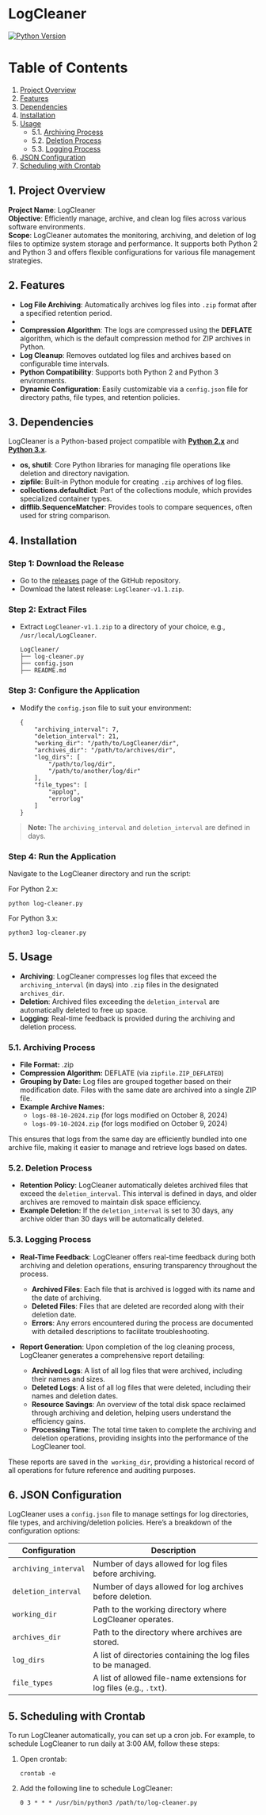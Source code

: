 # LogCleaner

[![Python Version](https://img.shields.io/badge/Python-2%20%7C%203-blue.svg)](https://www.python.org/)

# Table of Contents

1. [Project Overview](#project-overview)
2. [Features](#features)
3. [Dependencies](#dependencies)
4. [Installation](#installation)
5. [Usage](#usage)
   - 5.1. [Archiving Process](#archiving-process)
   - 5.2. [Deletion Process](#deletion-process)
   - 5.3. [Logging Process](#logging-process)
6. [JSON Configuration](#json-configuration)
7. [Scheduling with Crontab](#scheduling-with-crontab)

## 1. Project Overview
**Project Name**: LogCleaner  
**Objective**: Efficiently manage, archive, and clean log files across various software environments.  
**Scope**: LogCleaner automates the monitoring, archiving, and deletion of log files to optimize system storage and performance. It supports both Python 2 and Python 3 and offers flexible configurations for various file management strategies.

## 2. Features
- **Log File Archiving**: Automatically archives log files into `.zip` format after a specified retention period.
- 
- **Compression Algorithm**: The logs are compressed using the **DEFLATE** algorithm, which is the default compression method for ZIP archives in Python.
- **Log Cleanup**: Removes outdated log files and archives based on configurable time intervals.
- **Python Compatibility**: Supports both Python 2 and Python 3 environments.
- **Dynamic Configuration**: Easily customizable via a `config.json` file for directory paths, file types, and retention policies.

## 3. Dependencies
LogCleaner is a Python-based project compatible with **[Python 2.x](https://www.python.org/downloads/release/python-2718/)** and **[Python 3.x](https://www.python.org/downloads/)**.

- **os, shutil**: Core Python libraries for managing file operations like deletion and directory navigation.
- **zipfile**: Built-in Python module for creating `.zip` archives of log files.
- **collections.defaultdict**: Part of the collections module, which provides specialized container types.
- **difflib.SequenceMatcher**: Provides tools to compare sequences, often used for string comparison.

## 4. Installation

### Step 1: Download the Release
- Go to the [releases](https://github.com/pylonump-test/LogCleaner/releases/latest) page of the GitHub repository.
- Download the latest release: `LogCleaner-v1.1.zip`.

### Step 2: Extract Files
- Extract `LogCleaner-v1.1.zip` to a directory of your choice, e.g., `/usr/local/LogCleaner`.

      LogCleaner/
      ├── log-cleaner.py
      ├── config.json
      ├── README.md

### Step 3: Configure the Application
- Modify the `config.json` file to suit your environment:

      {
          "archiving_interval": 7,
          "deletion_interval": 21,
          "working_dir": "/path/to/LogCleaner/dir",
          "archives_dir": "/path/to/archives/dir",
          "log_dirs": [
              "/path/to/log/dir",
              "/path/to/another/log/dir"
          ],
          "file_types": [
              "applog",
              "errorlog"
          ]
      }

> **Note:** The `archiving_interval` and `deletion_interval` are defined in days.

### Step 4: Run the Application
Navigate to the LogCleaner directory and run the script:

For Python 2.x:

    python log-cleaner.py

For Python 3.x:

    python3 log-cleaner.py

## 5. Usage

- **Archiving**: LogCleaner compresses log files that exceed the `archiving_interval` (in days) into `.zip` files in the designated `archives_dir`.
- **Deletion**: Archived files exceeding the `deletion_interval` are automatically deleted to free up space.
- **Logging**: Real-time feedback is provided during the archiving and deletion process.

### 5.1. Archiving Process

- **File Format:** .zip
- **Compression Algorithm:** DEFLATE (via `zipfile.ZIP_DEFLATED`)
- **Grouping by Date:** Log files are grouped together based on their modification date. Files with the same date are archived into a single ZIP file.
- **Example Archive Names:**
  - `logs-08-10-2024.zip` (for logs modified on October 8, 2024)
  - `logs-09-10-2024.zip` (for logs modified on October 9, 2024)

This ensures that logs from the same day are efficiently bundled into one archive file, making it easier to manage and retrieve logs based on dates.

### 5.2. Deletion Process

- **Retention Policy**: LogCleaner automatically deletes archived files that exceed the `deletion_interval`. This interval is defined in days, and older archives are removed to maintain disk space efficiency.
- **Example Deletion:** If the `deletion_interval` is set to 30 days, any archive older than 30 days will be automatically deleted.

### 5.3. Logging Process

- **Real-Time Feedback**: LogCleaner offers real-time feedback during both archiving and deletion operations, ensuring transparency throughout the process.
  - **Archived Files**: Each file that is archived is logged with its name and the date of archiving.
  - **Deleted Files**: Files that are deleted are recorded along with their deletion date.
  - **Errors**: Any errors encountered during the process are documented with detailed descriptions to facilitate troubleshooting.

- **Report Generation**: Upon completion of the log cleaning process, LogCleaner generates a comprehensive report detailing:
  - **Archived Logs**: A list of all log files that were archived, including their names and sizes.
  - **Deleted Logs**: A list of all log files that were deleted, including their names and deletion dates.
  - **Resource Savings**: An overview of the total disk space reclaimed through archiving and deletion, helping users understand the efficiency gains.
  - **Processing Time**: The total time taken to complete the archiving and deletion operations, providing insights into the performance of the LogCleaner tool.

These reports are saved in the` working_dir`, providing a historical record of all operations for future reference and auditing purposes.

## 6. JSON Configuration

LogCleaner uses a `config.json` file to manage settings for log directories, file types, and archiving/deletion policies. Here’s a breakdown of the configuration options:

| Configuration      | Description                                                     |
| ------------------ | --------------------------------------------------------------- |
| `archiving_interval` | Number of days allowed for log files before archiving.           |
| `deletion_interval`  | Number of days allowed for log archives before deletion.         |
| `working_dir`        | Path to the working directory where LogCleaner operates.         |
| `archives_dir`       | Path to the directory where archives are stored.                |
| `log_dirs`           | A list of directories containing the log files to be managed.   |
| `file_types`         | A list of allowed file-name extensions for log files (e.g., `.txt`). |

## 5. Scheduling with Crontab

To run LogCleaner automatically, you can set up a cron job. For example, to schedule LogCleaner to run daily at 3:00 AM, follow these steps:

1. Open crontab:

       crontab -e

2. Add the following line to schedule LogCleaner:

       0 3 * * * /usr/bin/python3 /path/to/log-cleaner.py
